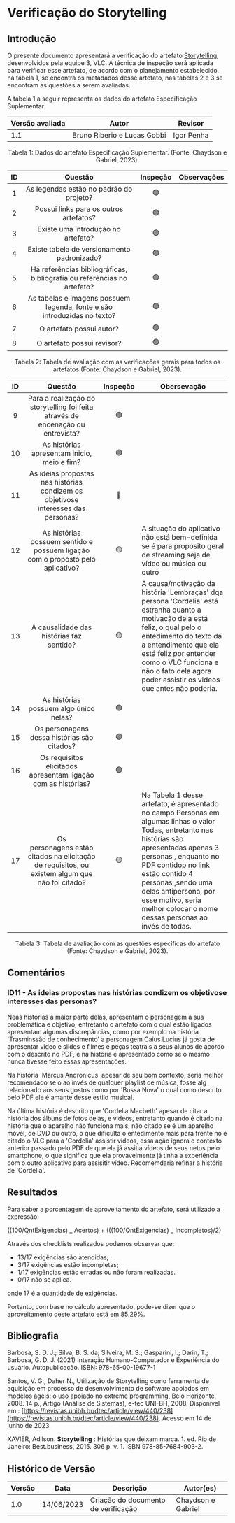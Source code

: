 # Verificação do Storytelling

## Introdução

O presente documento apresentará a verificação do artefato [Storytelling](https://requisitos-de-software.github.io/2023.1-VLC/#/elicitacao/storytelling), desenvolvidos pela equipe 3, VLC. A técnica de inspeção será aplicada para verificar esse artefato, de acordo com o planejamento estabelecido, na tabela 1, se encontra os metadados desse artefato, nas tabelas 2 e 3 se encontram as questões a serem avaliadas.

A tabela 1 a seguir representa os dados do artefato Especificação Suplementar.


<center>

| Versão avaliada | Autor                       | Revisor    |
| ---------------- | --------------------------- | ---------- |
| 1.1              | Bruno Riberio e Lucas Gobbi | Igor Penha |

</center>

<div style="text-align: center">
<p> Tabela 1: Dados do artefato Especificação Suplementar. (Fonte: Chaydson e Gabriel, 2023). </p>
</div>

| ID |                                   Questão                                   | Inspeção | Observações |
| :-: | :---------------------------------------------------------------------------: | :--------: | ------------- |
| 1 |                   As legendas estão no padrão do projeto?                   |     🟢     |               |
| 2 |                    Possui links para os outros artefatos?                    |     🟢     |               |
| 3 |                     Existe uma introdução no artefato?                     |     🟢     |               |
| 4 |                  Existe tabela de versionamento padronizado?                  |     🟢     |               |
| 5 | Há referências bibliográficas, bibliografia ou referências no artefato? |     🟢     |               |
| 6 |   As tabelas e imagens possuem legenda, fonte e são introduzidas no texto?   |     🟢     |               |
| 7 |                           O artefato possui autor?                           |     🟢     |               |
| 8 |                          O artefato possui revisor?                          |     🟢     |               |

<div style="text-align: center">
<p> Tabela 2: Tabela de avaliação com as verificações gerais para todos os artefatos (Fonte: Chaydson e Gabriel, 2023). </p>
</div>

| ID |                                              Questão                                              | Inspeção | Obersevação                                                                                                                                                                                                                                                                                                                           |
| :-: | :-------------------------------------------------------------------------------------------------: | :--------: | --------------------------------------------------------------------------------------------------------------------------------------------------------------------------------------------------------------------------------------------------------------------------------------------------------------------------------------- |
| 9 |        Para a realização do storytelling foi feita através de encenação ou entrevista?        |     🟢     |                                                                                                                                                                                                                                                                                                                                         |
| 10 |                            As histórias apresentam inicio, meio e fim?                            |     🟢     |                                                                                                                                                                                                                                                                                                                                         |
| 11 |         As ideias propostas nas histórias condizem os objetivose interesses das personas?         |     🔴     |                                                                                                                                                                                                                                                                                                                                         |
| 12 |          As histórias possuem sentido e possuem ligação com o proposto pelo aplicativo?          |     🟡     | A situação do aplicativo não está bem-definida se é para proposito geral de streaming seja de vídeo ou música ou outro                                                                                                                                                                                                           |
| 13 |                              A causalidade das histórias faz sentido?                              |     🟡     | A causa/motivação da história 'Lembraças' dqa persona 'Cordelia' está estranha quanto a motivação dela está feliz, o qual pelo o entedimento do texto dá a entendimento que ela está feliz por entender como o VLC funciona e não o fato dela agora poder assistir os videos que antes não poderia.                         |
| 14 |                              As histórias possuem algo único nelas?                              |     🟢     |                                                                                                                                                                                                                                                                                                                                         |
| 15 |                            Os personagens dessa histórias são citados?                            |     🟢     |                                                                                                                                                                                                                                                                                                                                         |
| 16 |                  Os requisitos elicitados apresentam ligação com as histórias?                  |     🟢     |                                                                                                                                                                                                                                                                                                                                         |
| 17 | Os personagens estão citados na elicitação de requisitos, ou existem algum que não foi citado? |     🟡     | Na Tabela 1 desse artefato, é apresentado no campo Personas em algumas linhas o valor Todas, entretanto nas histórias são apresentadas apenas 3 personas , enquanto no PDF contidop no link estão contido 4 personas ,sendo uma delas antipersona, por esse motivo, seria melhor colocar o nome dessas personas ao invés de todas. |

<div style="text-align: center">
<p> Tabela 3: Tabela de avaliação com as questões específicas do artefato (Fonte: Chaydson e Gabriel, 2023). </p>
</div>

## Comentários

### ID11 - As ideias propostas nas histórias condizem os objetivose interesses das personas?

Neas histórias a maior parte delas, apresentam o personagem a sua problemática e objetivo, entretanto o artefato com o qual estão ligados apresentam algumas discrepâncias, como por exemplo na história 'Trasminssão de conhecimento' a personagem Caius Lucius já gosta de apresentar video e slides e filmes e peças teatrais a seus alunos de acordo com o descrito no PDF, e na história é apresentado como se o mesmo nunca tivesse feito essas apresentações.

Na história 'Marcus Andronicus' apesar de seu bom contexto, seria melhor recomendado se o ao invés de qualquer playlist de música, fosse alg relacionado aos seus gostos como por 'Bossa Nova' o qual como descrito pelo PDF ele é amante desse estilo musical.

Na última história é descrito que 'Cordelia Macbeth' apesar de citar a história dos álbuns de fotos delas, e videos, entretanto quando é citado na história que o aparelho não funciona mais, não citado se é um aparelho móvel, de DVD ou outro, o que dificulta o entedimento mais para frente no é citado o VLC para a 'Cordelia' assistir videos, essa ação ignora o contexto anterior passado pelo PDF de que ela já assitia vídeos de seus netos pelo smartphone, o que significa que ela provavelmente já tinha a experiência com o outro aplicativo para assisitir vídeo. Recomemdaria refinar a história de 'Cordelia'.

## Resultados

Para saber a porcentagem de aproveitamento do artefato, será utilizado a expressão:

((100/QntExigencias) _ Acertos) + (((100/QntExigencias) _ Incompletos)/2)

Através dos checklists realizados podemos observar que:

- 13/17 exigências são atendidas;
- 3/17  exigências estão incompletas;
- 1/17 exigências estão erradas ou não foram realizadas.
- 0/17 não se aplica.

onde 17 é a quantidade de exigências.

Portanto, com base no cálculo apresentado, pode-se dizer que o aproveitamento deste artefato está em  85.29%.

## Bibliografia

Barbosa, S. D. J.; Silva, B. S. da; Silveira, M. S.; Gasparini, I.; Darin, T.; Barbosa, G. D. J. (2021)
Interação Humano-Computador e Experiência do usuário. Autopublicação. ISBN: 978-65-00-19677-1

Santos, V. G., Daher N., Utilização de Storytelling como ferramenta de aquisição em processo de desenvolvimento de software apoiados em modelos ágeis: o uso apoiado no extreme programming, Belo Horizonte, 2008. 14 p., Artigo (Análise de Sistemas), e-tec UNI-BH, 2008. Disponível em : [https://revistas.unibh.br/dtec/article/view/440/238](https://revistas.unibh.br/dtec/article/view/440/238). Acesso em 14 de junho de 2023.

XAVIER, Adilson.  **Storytelling** : Histórias que deixam marca. 1. ed. Rio de Janeiro: Best.business, 2015. 306 p. v. 1. ISBN 978-85-7684-903-2.

## Histórico de Versão

| Versão | Data       | Descrição                             | Autor(es)          |
| ------- | ---------- | --------------------------------------- | ------------------ |
| 1.0     | 14/06/2023 | Criação do documento de verificação | Chaydson e Gabriel |

‌
